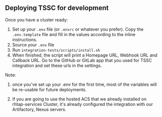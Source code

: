 ## Deploying TSSC for development

Once you have a cluster ready:

1. Set up your `.env` file (or `.envrc` or whatever you prefer). Copy the `.env.template` file and fill in the values according to the inline instructions.
2. Source your `.env` file
3. Run `integration-tests/scripts/install.sh`
4. When finished, the script will print a Homepage URL, Webhook URL and Callback URL. Go to the GitHub or GitLab app that you used for TSSC integration and set these urls in the settings.

Note: 
1. once you've set up your .env for the first time, most of the variables will be re-usable for future deployments.

2. If you are going to use the hosted ACS that we already installed on rhtap-services Cluster, it's already configured the integration with our Artifactory, Nexus servers. 